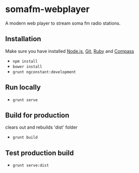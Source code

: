 somafm-webplayer
================

A modern web player to stream soma fm radio stations.




## Installation
Make sure you have installed [Node.js](http://nodejs.org), [Git](http://git-scm.org), [Ruby](http://ruby-lang.org) and [Compass](http://compass-style.org/install)

- `npm install`
- `bower install`
- `grunt ngconstant:development`

## Run locally
- `grunt serve`

## Build for production
clears out and rebuilds 'dist' folder
- `grunt build`

## Test production build
- `grunt serve:dist`





